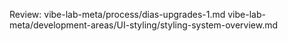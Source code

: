 Review:
vibe-lab-meta/process/dias-upgrades-1.md
vibe-lab-meta/development-areas/UI-styling/styling-system-overview.md
